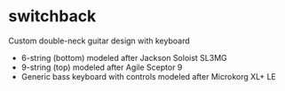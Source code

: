 # switchback
Custom double-neck guitar design with keyboard

* 6-string (bottom) modeled after Jackson Soloist SL3MG
* 9-string (top) modeled after Agile Sceptor 9
* Generic bass keyboard with controls modeled after Microkorg XL+ LE
